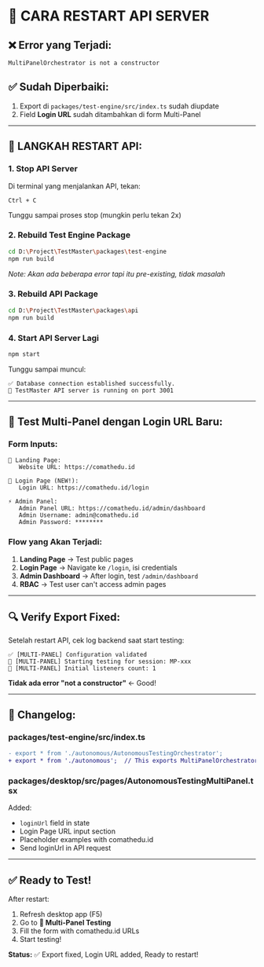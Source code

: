 # 🔄 CARA RESTART API SERVER

## ❌ Error yang Terjadi:
```
MultiPanelOrchestrator is not a constructor
```

## ✅ Sudah Diperbaiki:
1. Export di `packages/test-engine/src/index.ts` sudah diupdate
2. Field **Login URL** sudah ditambahkan di form Multi-Panel

---

## 🚀 LANGKAH RESTART API:

### 1. Stop API Server
Di terminal yang menjalankan API, tekan:
```
Ctrl + C
```
Tunggu sampai proses stop (mungkin perlu tekan 2x)

### 2. Rebuild Test Engine Package
```bash
cd D:\Project\TestMaster\packages\test-engine
npm run build
```
*Note: Akan ada beberapa error tapi itu pre-existing, tidak masalah*

### 3. Rebuild API Package
```bash
cd D:\Project\TestMaster\packages\api
npm run build
```

### 4. Start API Server Lagi
```bash
npm start
```

Tunggu sampai muncul:
```
✅ Database connection established successfully.
🚀 TestMaster API server is running on port 3001
```

---

## 🎯 Test Multi-Panel dengan Login URL Baru:

### Form Inputs:
```
📄 Landing Page:
   Website URL: https://comathedu.id

🔐 Login Page (NEW!):
   Login URL: https://comathedu.id/login

⚡ Admin Panel:
   Admin Panel URL: https://comathedu.id/admin/dashboard
   Admin Username: admin@comathedu.id
   Admin Password: ********
```

### Flow yang Akan Terjadi:
1. **Landing Page** → Test public pages
2. **Login Page** → Navigate ke `/login`, isi credentials
3. **Admin Dashboard** → After login, test `/admin/dashboard`
4. **RBAC** → Test user can't access admin pages

---

## 🔍 Verify Export Fixed:

Setelah restart API, cek log backend saat start testing:
```
✅ [MULTI-PANEL] Configuration validated
🚀 [MULTI-PANEL] Starting testing for session: MP-xxx
📡 [MULTI-PANEL] Initial listeners count: 1
```

**Tidak ada error "not a constructor"** ← Good!

---

## 📝 Changelog:

### packages/test-engine/src/index.ts
```diff
- export * from './autonomous/AutonomousTestingOrchestrator';
+ export * from './autonomous';  // This exports MultiPanelOrchestrator too!
```

### packages/desktop/src/pages/AutonomousTestingMultiPanel.tsx
Added:
- `loginUrl` field in state
- Login Page URL input section
- Placeholder examples with comathedu.id
- Send loginUrl in API request

---

## ✅ Ready to Test!

After restart:
1. Refresh desktop app (F5)
2. Go to **🎯 Multi-Panel Testing**
3. Fill the form with comathedu.id URLs
4. Start testing!

**Status:** ✅ Export fixed, Login URL added, Ready to restart!

